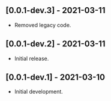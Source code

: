 ## [0.0.1-dev.3] - 2021-03-11

* Removed legacy code.

## [0.0.1-dev.2] - 2021-03-11

* Initial release.

## [0.0.1-dev.1] - 2021-03-10

* Initial development.
